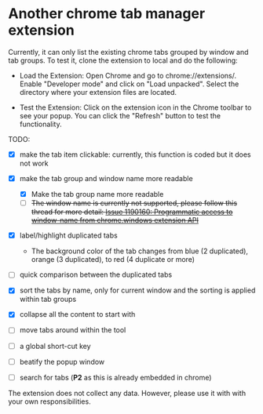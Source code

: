 # Another chrome tab manager extension 

Currently, it can only list the existing chrome tabs grouped by window and tab groups.
To test it, clone the extension to local and do the following:

* Load the Extension:
Open Chrome and go to chrome://extensions/. Enable "Developer mode" and click on "Load unpacked". Select the directory where your extension files are located.

* Test the Extension:
Click on the extension icon in the Chrome toolbar to see your popup. You can click the "Refresh" button to test the functionality.

TODO:

* [X] make the tab item clickable: currently, this function is coded but it does not work
* [X] make the tab group and window name more readable
  * [X] Make the tab group name more readable
  * [ ] ~~The window name is currently not supported, please follow this thread for more detail: [Issue 1190160: Programmatic access to window-name from chrome.windows extension API](https://bugs.chromium.org/p/chromium/issues/detail?id=1190160)~~
* [X] label/highlight duplicated tabs
  * The background color of the tab changes from blue (2 duplicated), orange (3 duplicated), to red (4 duplicate or more)
* [ ] quick comparison between the duplicated tabs
* [X] sort the tabs by name, only for current window and the sorting is applied within tab groups
* [X] collapse all the content to start with
* [ ] move tabs around within the tool
* [ ] a global short-cut key
* [ ] beatify the popup window

* [ ] search for tabs (**P2** as this is already embedded in chrome)

The extension does not collect any data. However, please use it with with your own responsibilities.